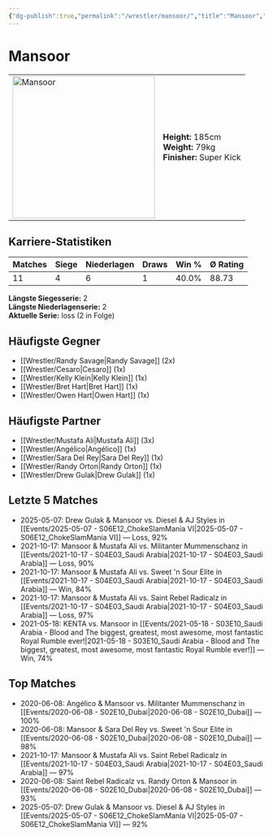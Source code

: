 ```yaml
---
{"dg-publish":true,"permalink":"/wrestler/mansoor/","title":"Mansoor","tags":["wrestler"],"noteIcon":""}
---
```



# Mansoor

<table>
        <tr>
        <td><img src="https://github.com/CptSpaulding1980/choke-slam-wrestling/releases/download/images/Mansoor.png" width="280" alt="Mansoor"></td>
        <td>
        <b>Height:</b> 185cm<br>
        <b>Weight:</b> 79kg<br>
        <b>Finisher:</b> Super Kick<br>
        </td>
        </tr>
        </table>
        

## Karriere-Statistiken

| Matches | Siege | Niederlagen | Draws | Win % | Ø Rating |
|---------|-------|-------------|-------|-------|-----------|
| 11 | 4 | 6 | 1 | 40.0% | 88.73 |

**Längste Siegesserie:** 2<br>**Längste Niederlagenserie:** 2<br>**Aktuelle Serie:** loss (2 in Folge)


## Häufigste Gegner
- [[Wrestler/Randy Savage\|Randy Savage]] (2x)
- [[Wrestler/Cesaro\|Cesaro]] (1x)
- [[Wrestler/Kelly Klein\|Kelly Klein]] (1x)
- [[Wrestler/Bret Hart\|Bret Hart]] (1x)
- [[Wrestler/Owen Hart\|Owen Hart]] (1x)

## Häufigste Partner
- [[Wrestler/Mustafa Ali\|Mustafa Ali]] (3x)
- [[Wrestler/Angélico\|Angélico]] (1x)
- [[Wrestler/Sara Del Rey\|Sara Del Rey]] (1x)
- [[Wrestler/Randy Orton\|Randy Orton]] (1x)
- [[Wrestler/Drew Gulak\|Drew Gulak]] (1x)

## Letzte 5 Matches
- 2025-05-07: Drew Gulak & Mansoor vs. Diesel & AJ Styles in [[Events/2025-05-07 - S06E12_ChokeSlamMania VI\|2025-05-07 - S06E12_ChokeSlamMania VI]] — Loss, 92%
- 2021-10-17: Mansoor & Mustafa Ali vs. Militanter Mummenschanz in [[Events/2021-10-17 - S04E03_Saudi Arabia\|2021-10-17 - S04E03_Saudi Arabia]] — Loss, 90%
- 2021-10-17: Mansoor & Mustafa Ali vs. Sweet 'n Sour Elite in [[Events/2021-10-17 - S04E03_Saudi Arabia\|2021-10-17 - S04E03_Saudi Arabia]] — Win, 84%
- 2021-10-17: Mansoor & Mustafa Ali vs. Saint Rebel Radicalz in [[Events/2021-10-17 - S04E03_Saudi Arabia\|2021-10-17 - S04E03_Saudi Arabia]] — Loss, 97%
- 2021-05-18: KENTA vs. Mansoor in [[Events/2021-05-18 - S03E10_Saudi Arabia - Blood and The biggest, greatest, most awesome, most fantastic Royal Rumble ever!\|2021-05-18 - S03E10_Saudi Arabia - Blood and The biggest, greatest, most awesome, most fantastic Royal Rumble ever!]] — Win, 74%

## Top Matches
- 2020-06-08: Angélico & Mansoor vs. Militanter Mummenschanz in [[Events/2020-06-08 - S02E10_Dubai\|2020-06-08 - S02E10_Dubai]] — 100%
- 2020-06-08: Mansoor & Sara Del Rey vs. Sweet 'n Sour Elite in [[Events/2020-06-08 - S02E10_Dubai\|2020-06-08 - S02E10_Dubai]] — 98%
- 2021-10-17: Mansoor & Mustafa Ali vs. Saint Rebel Radicalz in [[Events/2021-10-17 - S04E03_Saudi Arabia\|2021-10-17 - S04E03_Saudi Arabia]] — 97%
- 2020-06-08: Saint Rebel Radicalz vs. Randy Orton & Mansoor in [[Events/2020-06-08 - S02E10_Dubai\|2020-06-08 - S02E10_Dubai]] — 93%
- 2025-05-07: Drew Gulak & Mansoor vs. Diesel & AJ Styles in [[Events/2025-05-07 - S06E12_ChokeSlamMania VI\|2025-05-07 - S06E12_ChokeSlamMania VI]] — 92%
